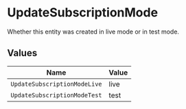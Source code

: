 # UpdateSubscriptionMode

Whether this entity was created in live mode or in test mode.


## Values

| Name                         | Value                        |
| ---------------------------- | ---------------------------- |
| `UpdateSubscriptionModeLive` | live                         |
| `UpdateSubscriptionModeTest` | test                         |